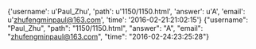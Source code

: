 {'username': u'Paul_Zhu', 'path': u'1150/1150.html', 'answer': u'A', 'email': u'zhufengminpaul@163.com', 'time': '2016-02-21:21:02:15'}
{"username": "Paul_Zhu", "path": "1150/1150.html", "answer": "A", "email": "zhufengminpaul@163.com", "time": "2016-02-24:23:25:28"}